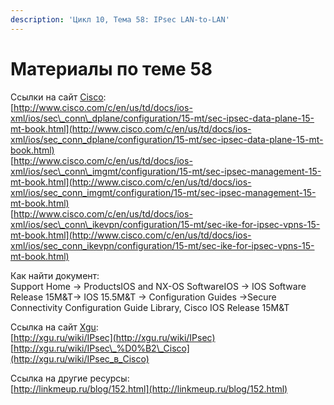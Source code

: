 ```yaml
---
description: 'Цикл 10, Тема 58: IPsec LAN-to-LAN'
---
```


# Материалы по теме 58

Ссылки на сайт [Cisco](http://www.cisco.com/):  
[http://www.cisco.com/c/en/us/td/docs/ios-xml/ios/sec\_conn\_dplane/configuration/15-mt/sec-ipsec-data-plane-15-mt-book.html](http://www.cisco.com/c/en/us/td/docs/ios-xml/ios/sec_conn_dplane/configuration/15-mt/sec-ipsec-data-plane-15-mt-book.html)  
[http://www.cisco.com/c/en/us/td/docs/ios-xml/ios/sec\_conn\_imgmt/configuration/15-mt/sec-ipsec-management-15-mt-book.html](http://www.cisco.com/c/en/us/td/docs/ios-xml/ios/sec_conn_imgmt/configuration/15-mt/sec-ipsec-management-15-mt-book.html)  
[http://www.cisco.com/c/en/us/td/docs/ios-xml/ios/sec\_conn\_ikevpn/configuration/15-mt/sec-ike-for-ipsec-vpns-15-mt-book.html](http://www.cisco.com/c/en/us/td/docs/ios-xml/ios/sec_conn_ikevpn/configuration/15-mt/sec-ike-for-ipsec-vpns-15-mt-book.html)

Как найти документ:  
Support Home → ProductsIOS and NX-OS SoftwareIOS → IOS Software Release 15M&T→ IOS 15.5M&T → Configuration Guides →Secure Connectivity Configuration Guide Library, Cisco IOS Release 15M&T

Ссылка на сайт [Xgu](http://www.xgu.ru/):  
[http://xgu.ru/wiki/IPsec](http://xgu.ru/wiki/IPsec)  
[http://xgu.ru/wiki/IPsec\_%D0%B2\_Cisco](http://xgu.ru/wiki/IPsec_в_Cisco)

Ссылка на другие ресурсы:  
[http://linkmeup.ru/blog/152.html](http://linkmeup.ru/blog/152.html)

